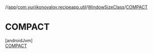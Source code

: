 //[app](../../../../index.md)/[com.yuriikonovalov.recipeapp.util](../../index.md)/[WindowSizeClass](../index.md)/[COMPACT](index.md)

# COMPACT

[androidJvm]\
[COMPACT](index.md)
